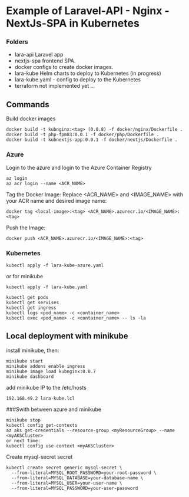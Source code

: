 # Example of Laravel-API - Nginx - NextJs-SPA in Kubernetes

### Folders
- lara-api Laravel app
- nextjs-spa frontend SPA.
- docker configs to create docker images.
- lara-kube Helm charts to deploy to Kubernetes (in progress)
- lara-kube.yaml - config to deploy to the Kubernetes
- terraform not implemented yet ...

## Commands
Build docker images
```
docker build -t kubnginx:<tag> (0.0.8) -f docker/nginx/Dockerfile .
docker build -t php-fpm83:0.0.1 -f docker/php/Dockerfile .
docker build -t kubnextjs-app:0.0.1 -f docker/nextjs/Dockerfile .
```

### Azure
Login to the azure and login to the Azure Container Registry
```
az login
az acr login --name <ACR_NAME>
```
Tag the Docker Image: Replace <ACR_NAME> and <IMAGE_NAME> with your ACR name and desired image name:
```
docker tag <local-image>:<tag> <ACR_NAME>.azurecr.io/<IMAGE_NAME>:<tag>
```
Push the Image:
```
docker push <ACR_NAME>.azurecr.io/<IMAGE_NAME>:<tag>
```

### Kubernetes
```
kubectl apply -f lara-kube-azure.yaml
```
or for minikube
```
kubectl apply -f lara-kube.yaml
```

```
kubectl get pods
kubectl get servises
kubectl get ingress
kubectl logs <pod_name> -c <container_name>
kubectl exec <pod_name> -c <container_name> -- ls -la
```

## Local deployment with minikube
install minikube, then:
```
minikube start
minikube addons enable ingress
minikube image load kubnginx:0.0.7
minikube dashboard
```
add minikube IP to the /etc/hosts
```
192.168.49.2 lara-kube.lcl
```

###Swith between azure and minikube
```
minikube stop
kubectl config get-contexts
az aks get-credentials --resource-group <myResourceGroup> --name <myAKSCluster>
or next time:
kubectl config use-context <myAKSCluster>
```
Create mysql-secret secret
```
kubectl create secret generic mysql-secret \
  --from-literal=MYSQL_ROOT_PASSWORD=your-root-password \
  --from-literal=MYSQL_DATABASE=your-database-name \
  --from-literal=MYSQL_USER=your-user-name \
  --from-literal=MYSQL_PASSWORD=your-user-password
```